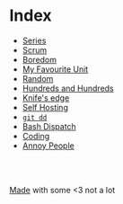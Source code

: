 <!-- Yeah... this is not great but here we go -->
<!-- Google tag (gtag.js) -->


# Index
<!-- # Posts nobody asked for -->

<!-- # Index -->
<!--  &nbsp; -->

- [Series](series.md)
- [Scrum](scrum.md)
- [Boredom](boredom.md)
- [My Favourite Unit](unit.md)
- [Random](random.md)
- [Hundreds and Hundreds](hundreds.md)
- [Knife's edge](chaos.md)
- [Self Hosting](hosting.md)
- [`git dd`](git-dd.md)
- [Bash Dispatch](dispatch.md)
- [Coding](coding.md)
- [Annoy People](annoy.md)
<br />
<br />
<!-- #  &nbsp; -->

<!-- Made with some <3 [Not a lot](https://github.com/jpedro/jpedro.github.io) -->
<!-- Posts nobody asked for <font color="red" size="1px">■</font> -->
[Made](https://github.com/jpedro/jpedro.github.io) with some <3 not a lot
